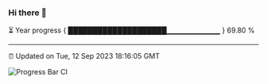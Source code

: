 ### Hi there 👋

⏳ Year progress { ████████████████████▁▁▁▁▁▁▁▁▁▁ } 69.80 %

---

⏰ Updated on Tue, 12 Sep 2023 18:16:05 GMT

![Progress Bar CI](https://github.com/liununu/liununu/workflows/Progress%20Bar%20CI/badge.svg)
